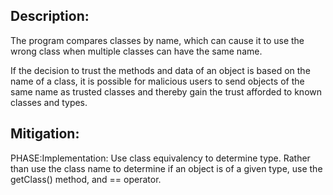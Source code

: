 ## Description:

The program compares classes by name, which can cause it to use the wrong class when multiple classes can have the same name.

If the decision to trust the methods and data of an object is based on the name of a class, it is possible for malicious users to send objects of the same name as trusted classes and thereby gain the trust afforded to known classes and types.

## Mitigation:


PHASE:Implementation:
Use class equivalency to determine type. Rather than use the class name to determine if an object is of a given type, use the getClass() method, and == operator.

